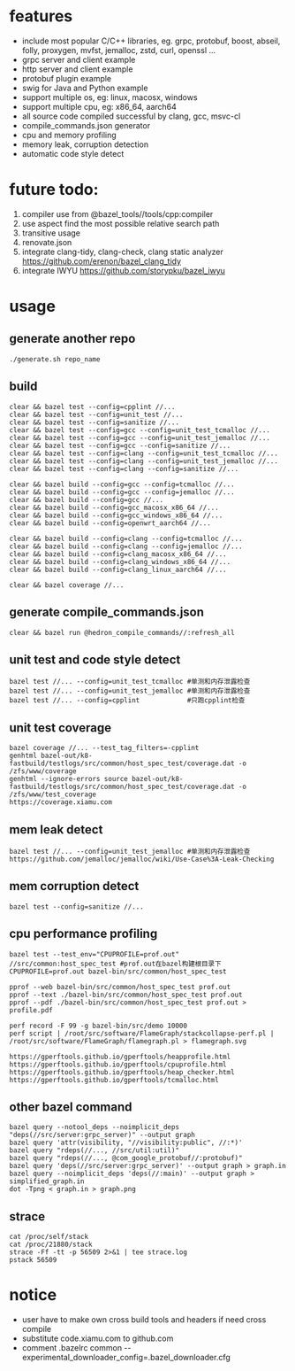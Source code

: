 # features
* include most popular C/C++ libraries, eg. grpc, protobuf, boost, abseil, folly, proxygen, mvfst, jemalloc, zstd, curl, openssl ...
* grpc server and client example
* http server and client example
* protobuf plugin example
* swig for Java and Python example
* support multiple os, eg: linux, macosx, windows
* support multiple cpu, eg: x86_64, aarch64
* all source code compiled successful by clang, gcc, msvc-cl
* compile_commands.json generator
* cpu and memory profiling
* memory leak, corruption detection
* automatic code style detect

# future todo:
1. compiler use from @bazel_tools//tools/cpp:compiler
2. use aspect find the most possible relative search path
3. transitive usage
4. renovate.json
5. integrate clang-tidy, clang-check, clang static analyzer https://github.com/erenon/bazel_clang_tidy
6. integrate IWYU https://github.com/storypku/bazel_iwyu

# usage

## generate another repo
```
./generate.sh repo_name
```

## build
```
clear && bazel test --config=cpplint //...
clear && bazel test --config=unit_test //...
clear && bazel test --config=sanitize //...
clear && bazel test --config=gcc --config=unit_test_tcmalloc //...
clear && bazel test --config=gcc --config=unit_test_jemalloc //...
clear && bazel test --config=gcc --config=sanitize //...
clear && bazel test --config=clang --config=unit_test_tcmalloc //...
clear && bazel test --config=clang --config=unit_test_jemalloc //...
clear && bazel test --config=clang --config=sanitize //...

clear && bazel build --config=gcc --config=tcmalloc //...
clear && bazel build --config=gcc --config=jemalloc //...
clear && bazel build --config=gcc //...
clear && bazel build --config=gcc_macosx_x86_64 //...
clear && bazel build --config=gcc_windows_x86_64 //...
clear && bazel build --config=openwrt_aarch64 //...

clear && bazel build --config=clang --config=tcmalloc //...
clear && bazel build --config=clang --config=jemalloc //...
clear && bazel build --config=clang_macosx_x86_64 //...
clear && bazel build --config=clang_windows_x86_64 //...
clear && bazel build --config=clang_linux_aarch64 //...

clear && bazel coverage //...

```

## generate compile_commands.json
```
clear && bazel run @hedron_compile_commands//:refresh_all
```

## unit test and code style detect
```
bazel test //... --config=unit_test_tcmalloc #单测和内存泄露检查
bazel test //... --config=unit_test_jemalloc #单测和内存泄露检查
bazel test //... --config=cpplint            #只跑cpplint检查
```
## unit test coverage
```
bazel coverage //... --test_tag_filters=-cpplint
genhtml bazel-out/k8-fastbuild/testlogs/src/common/host_spec_test/coverage.dat -o /zfs/www/coverage
genhtml --ignore-errors source bazel-out/k8-fastbuild/testlogs/src/common/host_spec_test/coverage.dat -o /zfs/www/test_coverage
https://coverage.xiamu.com
```

## mem leak detect
```
bazel test //... --config=unit_test_jemalloc #单测和内存泄露检查
https://github.com/jemalloc/jemalloc/wiki/Use-Case%3A-Leak-Checking
```

## mem corruption detect
```
bazel test --config=sanitize //...
```

## cpu performance profiling
```
bazel test --test_env="CPUPROFILE=prof.out" //src/common:host_spec_test #prof.out在bazel构建根目录下
CPUPROFILE=prof.out bazel-bin/src/common/host_spec_test

pprof --web bazel-bin/src/common/host_spec_test prof.out
pprof --text ./bazel-bin/src/common/host_spec_test prof.out
pprof --pdf ./bazel-bin/src/common/host_spec_test prof.out > profile.pdf

perf record -F 99 -g bazel-bin/src/demo 10000
perf script | /root/src/software/FlameGraph/stackcollapse-perf.pl | /root/src/software/FlameGraph/flamegraph.pl > flamegraph.svg

https://gperftools.github.io/gperftools/heapprofile.html
https://gperftools.github.io/gperftools/cpuprofile.html
https://gperftools.github.io/gperftools/heap_checker.html
https://gperftools.github.io/gperftools/tcmalloc.html
```

## other bazel command
```
bazel query --notool_deps --noimplicit_deps "deps(//src/server:grpc_server)" --output graph
bazel query 'attr(visibility, "//visibility:public", //:*)'
bazel query "rdeps(//..., //src/util:util)"
bazel query "rdeps(//..., @com_google_protobuf//:protobuf)"
bazel query 'deps(//src/server:grpc_server)' --output graph > graph.in
bazel query --noimplicit_deps 'deps(//:main)' --output graph > simplified_graph.in
dot -Tpng < graph.in > graph.png
```

## strace
```
cat /proc/self/stack
cat /proc/21880/stack
strace -Ff -tt -p 56509 2>&1 | tee strace.log
pstack 56509
```

# notice
* user have to make own cross build tools and headers if need cross compile
* substitute code.xiamu.com to github.com
* comment .bazelrc common --experimental_downloader_config=.bazel_downloader.cfg
